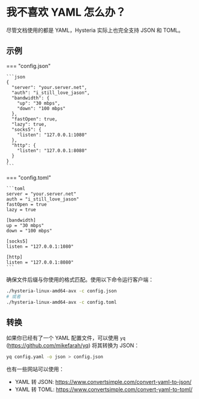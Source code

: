 # 我不喜欢 YAML 怎么办？

尽管文档使用的都是 YAML，Hysteria 实际上也完全支持 JSON 和 TOML。

## 示例

=== "config.json"

    ```json
    {
      "server": "your.server.net",
      "auth": "i_still_love_jason",
      "bandwidth": {
        "up": "30 mbps",
        "down": "100 mbps"
      },
      "fastOpen": true,
      "lazy": true,
      "socks5": {
        "listen": "127.0.0.1:1080"
      },
      "http": {
        "listen": "127.0.0.1:8080"
      }
    }
    ```

=== "config.toml"

    ```toml
    server = "your.server.net"
    auth = "i_still_love_jason"
    fastOpen = true
    lazy = true

    [bandwidth]
    up = "30 mbps"
    down = "100 mbps"

    [socks5]
    listen = "127.0.0.1:1080"

    [http]
    listen = "127.0.0.1:8080"
    ```

确保文件后缀与你使用的格式匹配。使用以下命令运行客户端：

```bash
./hysteria-linux-amd64-avx -c config.json
# 或者
./hysteria-linux-amd64-avx -c config.toml
```

## 转换

如果你已经有了一个 YAML 配置文件，可以使用 `yq` (https://github.com/mikefarah/yq) 将其转换为 JSON：

```bash
yq config.yaml -o json > config.json
```

也有一些网站可以使用：

- YAML 转 JSON: https://www.convertsimple.com/convert-yaml-to-json/
- YAML 转 TOML: https://www.convertsimple.com/convert-yaml-to-toml/

